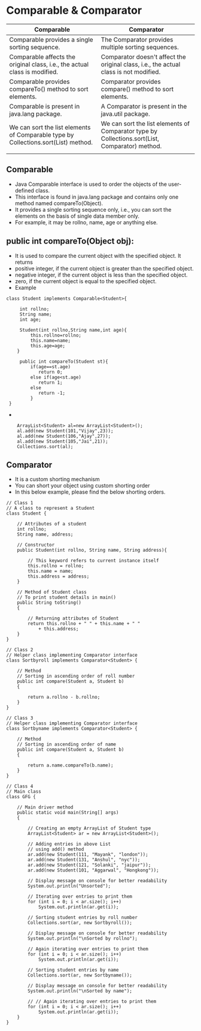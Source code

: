 # Comparable & Comparator

| Comparable                                                                          | Comparator                                                                                      |
|-------------------------------------------------------------------------------------|-------------------------------------------------------------------------------------------------|
| Comparable provides a single sorting sequence.                                      | The Comparator provides multiple sorting sequences.                                             |
| Comparable affects the original class, i.e., the actual class is modified.          | Comparator doesn't affect the original class, i.e., the actual class is not modified.           |
| Comparable provides compareTo() method to sort elements.                            | Comparator provides compare() method to sort elements.                                          |
| Comparable is present in java.lang package.                                         | A Comparator is present in the java.util package.                                               |
| We can sort the list elements of Comparable type by Collections.sort(List) method.  | We can sort the list elements of Comparator type by Collections.sort(List, Comparator) method.  |
|                                                                                     |                                                                                                 |

## Comparable
- Java Comparable interface is used to order the objects of the user-defined class.
- This interface is found in java.lang package and contains only one method named compareTo(Object).
- It provides a single sorting sequence only, i.e., you can sort the elements on the basis of single data member only. 
- For example, it may be rollno, name, age or anything else.

## public int compareTo(Object obj): 
- It is used to compare the current object with the specified object. It returns
- positive integer, if the current object is greater than the specified object.
- negative integer, if the current object is less than the specified object.
- zero, if the current object is equal to the specified object.
- Example
```
class Student implements Comparable<Student>{    

     int rollno;    
     String name;    
     int age; 
        
     Student(int rollno,String name,int age){    
         this.rollno=rollno;    
         this.name=name;    
         this.age=age;    
    }    
     
     public int compareTo(Student st){    
         if(age==st.age)    
            return 0;    
         else if(age<st.age)    
            return 1;    
         else    
            return -1;    
         }    
 }    
```
- 
```
    ArrayList<Student> al=new ArrayList<Student>();    
    al.add(new Student(101,"Vijay",23));    
    al.add(new Student(106,"Ajay",27));    
    al.add(new Student(105,"Jai",21));    
    Collections.sort(al);    
```

 ## Comparator
- It is a custom shorting mechanism 
- You can short your object using custom shorting order
- In this below example, please find  the  below shorting orders.
```
// Class 1
// A class to represent a Student
class Student {

    // Attributes of a student
    int rollno;
    String name, address;
 
    // Constructor
    public Student(int rollno, String name, String address){
 
        // This keyword refers to current instance itself
        this.rollno = rollno;
        this.name = name;
        this.address = address;
    }
 
    // Method of Student class
    // To print student details in main()
    public String toString()
    {
 
        // Returning attributes of Student
        return this.rollno + " " + this.name + " "
            + this.address;
    }
}
 
// Class 2
// Helper class implementing Comparator interface
class Sortbyroll implements Comparator<Student> {
 
    // Method
    // Sorting in ascending order of roll number
    public int compare(Student a, Student b)
    {
 
        return a.rollno - b.rollno;
    }
}
 
// Class 3
// Helper class implementing Comparator interface
class Sortbyname implements Comparator<Student> {
 
    // Method
    // Sorting in ascending order of name
    public int compare(Student a, Student b)
    {
 
        return a.name.compareTo(b.name);
    }
}
 
// Class 4
// Main class
class GFG {
 
    // Main driver method
    public static void main(String[] args)
    {
 
        // Creating an empty ArrayList of Student type
        ArrayList<Student> ar = new ArrayList<Student>();
 
        // Adding entries in above List
        // using add() method
        ar.add(new Student(111, "Mayank", "london"));
        ar.add(new Student(131, "Anshul", "nyc"));
        ar.add(new Student(121, "Solanki", "jaipur"));
        ar.add(new Student(101, "Aggarwal", "Hongkong"));
 
        // Display message on console for better readability
        System.out.println("Unsorted");
 
        // Iterating over entries to print them
        for (int i = 0; i < ar.size(); i++)
            System.out.println(ar.get(i));
 
        // Sorting student entries by roll number
        Collections.sort(ar, new Sortbyroll());
 
        // Display message on console for better readability
        System.out.println("\nSorted by rollno");
 
        // Again iterating over entries to print them
        for (int i = 0; i < ar.size(); i++)
            System.out.println(ar.get(i));
 
        // Sorting student entries by name
        Collections.sort(ar, new Sortbyname());
 
        // Display message on console for better readability
        System.out.println("\nSorted by name");
 
        // // Again iterating over entries to print them
        for (int i = 0; i < ar.size(); i++)
            System.out.println(ar.get(i));
    }
}
```

